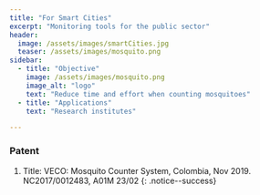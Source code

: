 ```yaml
---
title: "For Smart Cities"
excerpt: "Monitoring tools for the public sector"
header:
  image: /assets/images/smartCities.jpg
  teaser: /assets/images/mosquito.png
sidebar:
  - title: "Objective"
    image: /assets/images/mosquito.png
    image_alt: "logo"
    text: "Reduce time and effort when counting mosquitoes"
  - title: "Applications"
    text: "Research institutes"

---
```



### Patent
1.	Title: VECO: Mosquito Counter System, Colombia, Nov 2019. NC2017/0012483, A01M 23/02
      {: .notice--success}
